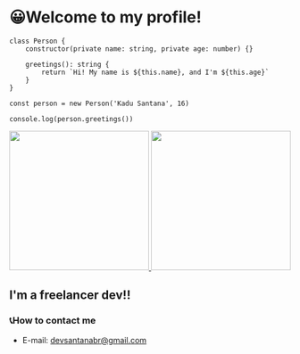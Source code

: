# 😀Welcome to my profile!

```
class Person {
    constructor(private name: string, private age: number) {}

    greetings(): string {
        return `Hi! My name is ${this.name}, and I'm ${this.age}`
    }
}

const person = new Person('Kadu Santana', 16)

console.log(person.greetings())
```
<div>
  <a href="https://github.com/KaduSantanaDev/SantanaDEVbr">
  <img height="250em" src="https://github-readme-stats.vercel.app/api/top-langs/?username=KaduSantanaDev&langs_count=8&theme=radical"/>
  <img height="250em" src="https://github-readme-stats.vercel.app/api?username=KaduSantanaDev&show_icons=true&theme=radical"/>
  </a>

</div>

## I'm a freelancer dev!!
### 📞How to contact me

- E-mail: devsantanabr@gmail.com 
